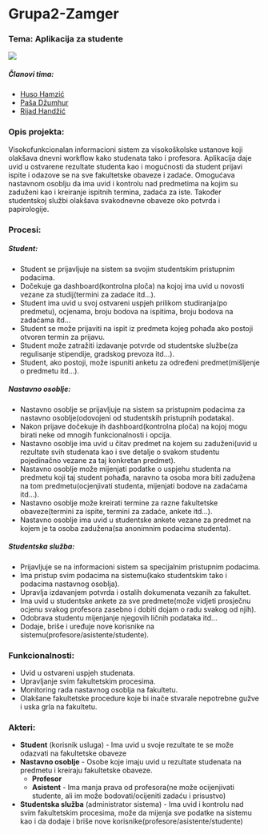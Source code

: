 # Grupa2-Zamger
### Tema: Aplikacija za studente

![](https://i.imgur.com/9DK3QAZ.png)

##### Članovi tima:
- [Huso Hamzić](https://github.com/hhamzic1)
- [Paša Džumhur](https://github.com/PasaDzumhur)
- [Rijad Handžić](https://github.com/rhandzic1)

### Opis projekta:
Visokofunkcionalan informacioni sistem za visokoškolske ustanove koji olakšava dnevni workflow kako studenata tako i profesora. Aplikacija daje uvid u ostvarene rezultate studenta kao i mogućnosti da student prijavi ispite i odazove se na sve fakultetske obaveze i zadaće. Omogućava nastavnom osoblju da ima uvid i kontrolu nad predmetima na kojim su zaduženi kao i kreiranje ispitnih termina, zadaća za iste. Također studentskoj službi olakšava svakodnevne obaveze oko potvrda i papirologije.

### Procesi:
##### Student:
+ Student se prijavljuje na sistem sa svojim studentskim pristupnim podacima.
+ Dočekuje ga dashboard(kontrolna ploča) na kojoj ima uvid u novosti vezane za studij(termini za zadaće itd...).
+ Student ima uvid u svoj ostvareni uspjeh prilikom studiranja(po predmetu), ocjenama, broju bodova na ispitima, broju bodova na zadaćama itd...
+ Student se može prijaviti na ispit iz predmeta kojeg pohađa ako postoji otvoren termin za prijavu.
+ Student može zatražiti izdavanje potvrde od studentske službe(za regulisanje stipendije, gradskog prevoza itd...).
+ Student, ako postoji, može ispuniti anketu za određeni predmet(mišljenje o predmetu itd...).

##### Nastavno osoblje:
+ Nastavno osoblje se prijavljuje na sistem sa pristupnim podacima za nastavno osoblje(odovojeni od studentskih pristupnih podataka).
+ Nakon prijave dočekuje ih dashboard(kontrolna ploča) na kojoj mogu birati neke od mnogih funkcionalnosti i opcija.
+ Nastavno osoblje ima uvid u čitav predmet na kojem su zaduženi(uvid u rezultate svih studenata kao i sve detalje o svakom studentu pojedinačno vezane za taj konkretan predmet).
+ Nastavno osoblje može mijenjati podatke o uspjehu studenta na predmetu koji taj student pohađa, naravno ta osoba mora biti zadužena na tom predmetu(ocjenjivati studenta, mijenjati bodove na zadaćama itd...).
+ Nastavno osoblje može kreirati termine za razne fakultetske obaveze(termini za ispite, termini za zadaće, ankete itd...).
+ Nastavno osoblje ima uvid u studentske ankete vezane za predmet na kojem je ta osoba zadužena(sa anonimnim podacima studenta).

##### Studentska služba:
+ Prijavljuje se na informacioni sistem sa specijalnim pristupnim podacima.
+ Ima pristup svim podacima na sistemu(kako studentskim tako i podacima nastavnog osoblja).
+ Upravlja izdavanjem potvrda i ostalih dokumenata vezanih za fakultet.
+ Ima uvid u studentske ankete za sve predmete(može vidjeti prosječnu ocjenu svakog profesora zasebno i dobiti dojam o radu svakog od njih).
+ Odobrava studentu mijenjanje njegovih ličnih podataka itd...
+ Dodaje, briše i uređuje nove korisnike na sistemu(profesore/asistente/studente).
### Funkcionalnosti:
+ Uvid u ostvareni uspjeh studenata.
+ Upravljanje svim fakultetskim procesima.
+ Monitoring rada nastavnog osoblja na fakultetu.
+ Olakšane fakultetske procedure koje bi inače stvarale nepotrebne gužve i uska grla na fakultetu.

### Akteri:
+ **Student** (korisnik usluga) - Ima uvid u svoje rezultate te se može odazvati na fakultetske obaveze
+ **Nastavno osoblje** - Osobe koje imaju uvid u rezultate studenata na predmetu i kreiraju fakultetske obaveze.
  + **Profesor**
  + **Asistent** - Ima manja prava od profesora(ne može ocijenjivati studente, ali im može bodovati/ocijeniti zadaću i prisustvo)
+ **Studentska služba** (administrator sistema) - Ima uvid i kontrolu nad svim fakultetskim procesima, može da mijenja sve podatke na sistemu kao i da dodaje i briše nove korisnike(profesore/asistente/studente)

